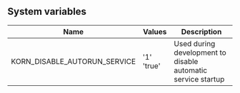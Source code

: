 System variables
------------------------------
| Name | Values | Description |
| --- | --- | --- |
| KORN_DISABLE_AUTORUN_SERVICE | '1' 'true' | Used during development to disable automatic service startup |
